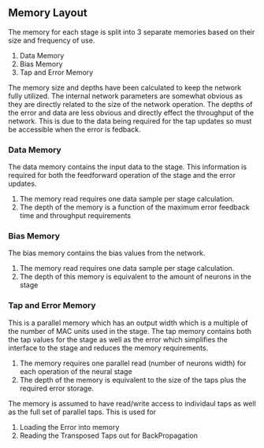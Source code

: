 ## Memory Layout 

The memory for each stage is split into 3 separate memories based on their size and frequency of use. 

1. Data Memory
1. Bias Memory
1. Tap and Error Memory

The memory size and depths have been calculated to keep the network fully utilized. The internal network parameters are somewhat obvious as they are directly related to the size of the network operation. The depths of the error and data are less obvious and directly effect the throughput of the network. This is due to the data being required for the tap updates so must be accessible when the error is fedback. 

### Data Memory
The data memory contains the input data to the stage. This information is required for both the feedforward operation of the stage and the error updates. 

1. The memory read requires one data sample per stage calculation. 
1. The depth of the memory is a function of the maximum error feedback time and throughput requirements

### Bias Memory

The bias memory contains the bias values from the network. 

1. The memory read requires one data sample per stage calculation. 
1. The depth of this memory is equivalent to the amount of neurons in the stage

### Tap and Error Memory
This is a parallel memory which has an output width which is a multiple of the number of MAC units used in the stage. The tap memory contains both the tap values for the stage as well as the error which simplifies the interface to the stage and reduces the memory requirements. 

1. The memory requires one parallel read (number of neurons width) for each operation of the neural stage
1. The depth of the memory is equivalent to the size of the taps plus the required error storage. 

The memory is assumed to have read/write access to individaul taps as well as the full set of parallel taps. This is used for 

1. Loading the Error into memory
2. Reading the Transposed Taps out for BackPropagation
